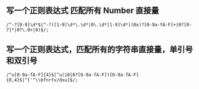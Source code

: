## 写一个正则表达式 匹配所有 Number 直接量

    /^-?[0-9]\d*$|^-?([1-9]\d*\.\d*|0\.\d*[1-9]\d*|(0x)?[0-9a-fA-F]+|0?[0-7]*|0?\.0+|0)$/;

## 写一个正则表达式，匹配所有的字符串直接量，单引号和双引号
    /^u[0-9a-fA-F]{4}$|^u(10|0?[0-9a-fA-F])[0-9a-fA-F]{0,4}$|^['"\\bfnrtv/dxu]$/;